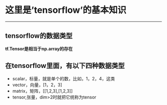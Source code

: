 # 这里是’tensorflow’的基本知识
-----
## tensorflow的数据类型
**tf.Tensor是相当于np.array的存在**

## 在tensorflow里面，有以下四种数据类型
   + scalar，标量，就是单个的数，比如，1，2，4，这类
   + vector，向量，[1，2，3]
   + matrix，矩阵，[[1,2,3],[1,2,3]]
   + tensor,张量，dim>2时就把它统称为tensor
